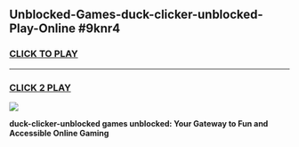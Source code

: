 
## Unblocked-Games-duck-clicker-unblocked-Play-Online #9knr4
<h3>
<a href="https://news.freeplayer.one?title=duck-clicker-unblocked&ref=3">CLICK TO PLAY</a></h3>
<hr>

<h3>
<a href="https://news.freeplayer.one?title=duck-clicker-unblocked&ref=3">CLICK 2 PLAY</a>
  
</h3>

<a href="https://news.freeplayer.one?title=duck-clicker-unblocked&ref=3"><img src="https://clearcache.store/games.png"></a>


**duck-clicker-unblocked games unblocked: Your Gateway to Fun and Accessible Online Gaming**
